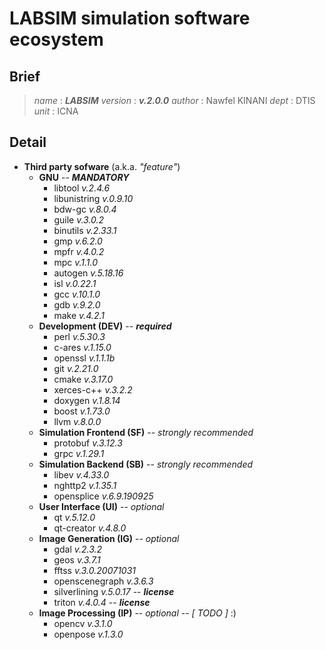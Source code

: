 
# LABSIM simulation software ecosystem

## Brief

> *name* : ***LABSIM***
> *version* : ***v.2.0.0***
> *author* : Nawfel KINANI
> *dept* : DTIS
> *unit* : ICNA

## Detail

- **Third party sofware** (a.k.a. *"feature"*)
  - **GNU** -- ***MANDATORY***
    - libtool *v.2.4.6*
    - libunistring *v.0.9.10*
    - bdw-gc *v.8.0.4*
    - guile *v.3.0.2*
    - binutils *v.2.33.1*
    - gmp *v.6.2.0*
    - mpfr *v.4.0.2*
    - mpc *v.1.1.0*
    - autogen *v.5.18.16*
    - isl *v.0.22.1*
    - gcc *v.10.1.0*
    - gdb *v.9.2.0*
    - make *v.4.2.1*
  - **Development (DEV)** -- ***required***
    - perl *v.5.30.3*
    - c-ares *v.1.15.0*
    - openssl *v.1.1.1b*
    - git *v.2.21.0*
    - cmake *v.3.17.0*
    - xerces-c++ *v.3.2.2*
    - doxygen *v.1.8.14*
    - boost *v.1.73.0*
    - llvm *v.8.0.0*
  - **Simulation Frontend (SF)** -- *strongly recommended*
    - protobuf *v.3.12.3*
    - grpc *v.1.29.1*
  - **Simulation Backend (SB)** -- *strongly recommended*
    - libev *v.4.33.0*
    - nghttp2 *v.1.35.1*
    - opensplice *v.6.9.190925*
  - **User Interface (UI)** -- *optional*
    - qt *v.5.12.0*
    - qt-creator *v.4.8.0*
  - **Image Generation (IG)** -- *optional*
    - gdal *v.2.3.2*
    - geos *v.3.7.1*
    - fftss *v.3.0.20071031*
    - openscenegraph *v.3.6.3*
    - silverlining *v.5.0.17* -- ***license***
    - triton *v.4.0.4* -- ***license***
  - **Image Processing (IP)** -- *optional* -- *[ TODO ]* :)
    - opencv *v.3.1.0*
    - openpose *v.1.3.0*
